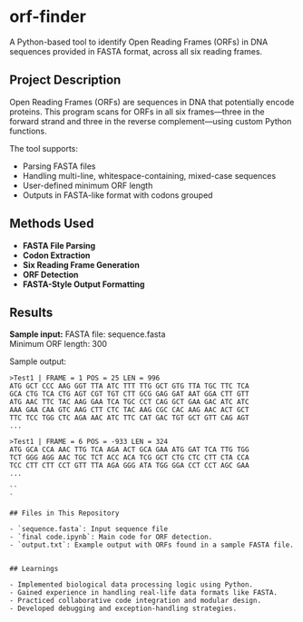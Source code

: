 # orf-finder

A Python-based tool to identify Open Reading Frames (ORFs) in DNA sequences provided in FASTA format, across all six reading frames. 

## Project Description

Open Reading Frames (ORFs) are sequences in DNA that potentially encode proteins. This program scans for ORFs in all six frames—three in the forward strand and three in the reverse complement—using custom Python functions.

The tool supports:
- Parsing FASTA files
- Handling multi-line, whitespace-containing, mixed-case sequences
- User-defined minimum ORF length
- Outputs in FASTA-like format with codons grouped

## Methods Used

- **FASTA File Parsing**
- **Codon Extraction**
- **Six Reading Frame Generation**
- **ORF Detection**
- **FASTA-Style Output Formatting**

## Results
**Sample input:**
FASTA file: sequence.fasta  
Minimum ORF length: 300

Sample output:
```text 
>Test1 | FRAME = 1 POS = 25 LEN = 996  
ATG GCT CCC AAG GGT TTA ATC TTT TTG GCT GTG TTA TGC TTC TCA  
GCA CTG TCA CTG AGT CGT TGT CTT GCG GAG GAT AAT GGA CTT GTT  
ATG AAC TTC TAC AAG GAA TCA TGC CCT CAG GCT GAA GAC ATC ATC  
AAA GAA CAA GTC AAG CTT CTC TAC AAG CGC CAC AAG AAC ACT GCT  
TTC TCC TGG CTC AGA AAC ATC TTC CAT GAC TGT GCT GTT CAG AGT  
...

>Test1 | FRAME = 6 POS = -933 LEN = 324  
ATG GCA CCA AAC TTG TCA AGA ACT GCA GAA ATG GAT TCA TTG TGG  
TCT GGG AGG AAC TGC TCT ACC ACA TCG GCT CTG CTC CTT CTA CCA  
TCC CTT CTT CCT GTT TTA AGA GGG ATA TGG GGA CCT CCT AGC GAA  
...

``
` 

## Files in This Repository

- `sequence.fasta`: Input sequence file
- `final code.ipynb`: Main code for ORF detection.
- `output.txt`: Example output with ORFs found in a sample FASTA file.


## Learnings

- Implemented biological data processing logic using Python.
- Gained experience in handling real-life data formats like FASTA.
- Practiced collaborative code integration and modular design.
- Developed debugging and exception-handling strategies.
